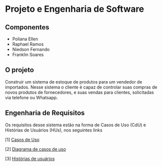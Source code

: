# Projeto e Engenharia de Software

## Componentes

- Poliana Ellen
- Raphael Ramos
- Niedson Fernando
- Franklin Soares

## O projeto

Construir um sistema de estoque de produtos para um vendedor de importados. Nesse sistema o cliente é capaz de controlar suas compras de novos produtos de fornecedores, e suas vendas para clientes, solicitadas via telefone ou Whatsapp.

## Engenharia de Requisitos

Os requisitos desse sistema estão na forma de Casos de Uso (CdU) e Histórias de Usuários (HUs), nos seguintes links

[1] [Casos de Uso](./CdU.md)

[2] [Diagrama de casos de uso](https://drive.google.com/file/d/1BwH7tTmLzvRab6kG0diev37-0Ew_GWAL/view?usp=sharing)

[3] [Histórias de usuários](./HUs.md)
